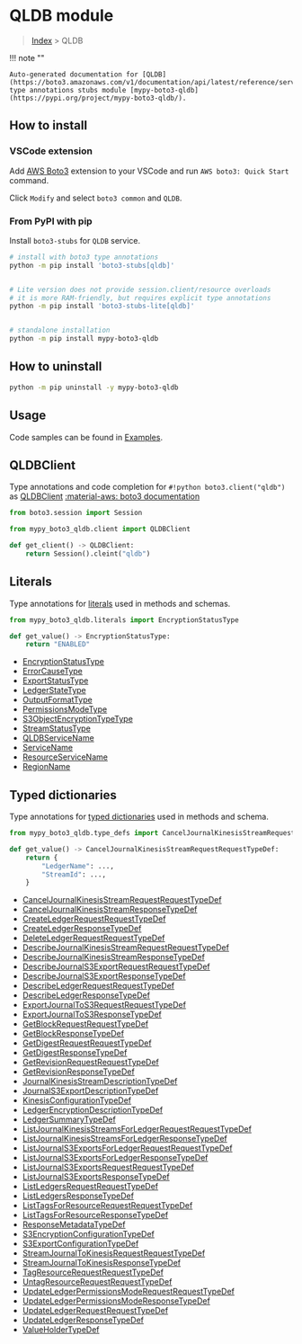 #  QLDB module

> [Index](../README.md) > QLDB

!!! note ""

    Auto-generated documentation for [QLDB](https://boto3.amazonaws.com/v1/documentation/api/latest/reference/services/qldb.html#QLDB)
    type annotations stubs module [mypy-boto3-qldb](https://pypi.org/project/mypy-boto3-qldb/).

## How to install

### VSCode extension

Add [AWS Boto3](https://marketplace.visualstudio.com/items?itemName=Boto3typed.boto3-ide)
extension to your VSCode and run `AWS boto3: Quick Start` command.

Click `Modify` and select `boto3 common` and `QLDB`.

### From PyPI with pip

Install `boto3-stubs` for `QLDB` service.

```bash
# install with boto3 type annotations
python -m pip install 'boto3-stubs[qldb]'


# Lite version does not provide session.client/resource overloads
# it is more RAM-friendly, but requires explicit type annotations
python -m pip install 'boto3-stubs-lite[qldb]'


# standalone installation
python -m pip install mypy-boto3-qldb
```



## How to uninstall

```bash
python -m pip uninstall -y mypy-boto3-qldb
```

## Usage

Code samples can be found in [Examples](./usage.md).

## QLDBClient

Type annotations and code completion for  `#!python boto3.client("qldb")` as [QLDBClient](./client.md)
[:material-aws: boto3 documentation](https://boto3.amazonaws.com/v1/documentation/api/latest/reference/services/qldb.html#QLDB.Client)

```python title="Usage example"
from boto3.session import Session

from mypy_boto3_qldb.client import QLDBClient

def get_client() -> QLDBClient:
    return Session().cleint("qldb")
```









## Literals

Type annotations for [literals](./literals.md) used in methods and schemas.

```python title="Usage example"
from mypy_boto3_qldb.literals import EncryptionStatusType

def get_value() -> EncryptionStatusType:
    return "ENABLED"
```

- [EncryptionStatusType](./literals.md#encryptionstatustype)
- [ErrorCauseType](./literals.md#errorcausetype)
- [ExportStatusType](./literals.md#exportstatustype)
- [LedgerStateType](./literals.md#ledgerstatetype)
- [OutputFormatType](./literals.md#outputformattype)
- [PermissionsModeType](./literals.md#permissionsmodetype)
- [S3ObjectEncryptionTypeType](./literals.md#s3objectencryptiontypetype)
- [StreamStatusType](./literals.md#streamstatustype)
- [QLDBServiceName](./literals.md#qldbservicename)
- [ServiceName](./literals.md#servicename)
- [ResourceServiceName](./literals.md#resourceservicename)
- [RegionName](./literals.md#regionname)




## Typed dictionaries

Type annotations for [typed dictionaries](./type_defs.md) used in methods and schema.

```python title="Usage example"
from mypy_boto3_qldb.type_defs import CancelJournalKinesisStreamRequestRequestTypeDef

def get_value() -> CancelJournalKinesisStreamRequestRequestTypeDef:
    return {
        "LedgerName": ...,
        "StreamId": ...,
    }
```

- [CancelJournalKinesisStreamRequestRequestTypeDef](./type_defs.md#canceljournalkinesisstreamrequestrequesttypedef)
- [CancelJournalKinesisStreamResponseTypeDef](./type_defs.md#canceljournalkinesisstreamresponsetypedef)
- [CreateLedgerRequestRequestTypeDef](./type_defs.md#createledgerrequestrequesttypedef)
- [CreateLedgerResponseTypeDef](./type_defs.md#createledgerresponsetypedef)
- [DeleteLedgerRequestRequestTypeDef](./type_defs.md#deleteledgerrequestrequesttypedef)
- [DescribeJournalKinesisStreamRequestRequestTypeDef](./type_defs.md#describejournalkinesisstreamrequestrequesttypedef)
- [DescribeJournalKinesisStreamResponseTypeDef](./type_defs.md#describejournalkinesisstreamresponsetypedef)
- [DescribeJournalS3ExportRequestRequestTypeDef](./type_defs.md#describejournals3exportrequestrequesttypedef)
- [DescribeJournalS3ExportResponseTypeDef](./type_defs.md#describejournals3exportresponsetypedef)
- [DescribeLedgerRequestRequestTypeDef](./type_defs.md#describeledgerrequestrequesttypedef)
- [DescribeLedgerResponseTypeDef](./type_defs.md#describeledgerresponsetypedef)
- [ExportJournalToS3RequestRequestTypeDef](./type_defs.md#exportjournaltos3requestrequesttypedef)
- [ExportJournalToS3ResponseTypeDef](./type_defs.md#exportjournaltos3responsetypedef)
- [GetBlockRequestRequestTypeDef](./type_defs.md#getblockrequestrequesttypedef)
- [GetBlockResponseTypeDef](./type_defs.md#getblockresponsetypedef)
- [GetDigestRequestRequestTypeDef](./type_defs.md#getdigestrequestrequesttypedef)
- [GetDigestResponseTypeDef](./type_defs.md#getdigestresponsetypedef)
- [GetRevisionRequestRequestTypeDef](./type_defs.md#getrevisionrequestrequesttypedef)
- [GetRevisionResponseTypeDef](./type_defs.md#getrevisionresponsetypedef)
- [JournalKinesisStreamDescriptionTypeDef](./type_defs.md#journalkinesisstreamdescriptiontypedef)
- [JournalS3ExportDescriptionTypeDef](./type_defs.md#journals3exportdescriptiontypedef)
- [KinesisConfigurationTypeDef](./type_defs.md#kinesisconfigurationtypedef)
- [LedgerEncryptionDescriptionTypeDef](./type_defs.md#ledgerencryptiondescriptiontypedef)
- [LedgerSummaryTypeDef](./type_defs.md#ledgersummarytypedef)
- [ListJournalKinesisStreamsForLedgerRequestRequestTypeDef](./type_defs.md#listjournalkinesisstreamsforledgerrequestrequesttypedef)
- [ListJournalKinesisStreamsForLedgerResponseTypeDef](./type_defs.md#listjournalkinesisstreamsforledgerresponsetypedef)
- [ListJournalS3ExportsForLedgerRequestRequestTypeDef](./type_defs.md#listjournals3exportsforledgerrequestrequesttypedef)
- [ListJournalS3ExportsForLedgerResponseTypeDef](./type_defs.md#listjournals3exportsforledgerresponsetypedef)
- [ListJournalS3ExportsRequestRequestTypeDef](./type_defs.md#listjournals3exportsrequestrequesttypedef)
- [ListJournalS3ExportsResponseTypeDef](./type_defs.md#listjournals3exportsresponsetypedef)
- [ListLedgersRequestRequestTypeDef](./type_defs.md#listledgersrequestrequesttypedef)
- [ListLedgersResponseTypeDef](./type_defs.md#listledgersresponsetypedef)
- [ListTagsForResourceRequestRequestTypeDef](./type_defs.md#listtagsforresourcerequestrequesttypedef)
- [ListTagsForResourceResponseTypeDef](./type_defs.md#listtagsforresourceresponsetypedef)
- [ResponseMetadataTypeDef](./type_defs.md#responsemetadatatypedef)
- [S3EncryptionConfigurationTypeDef](./type_defs.md#s3encryptionconfigurationtypedef)
- [S3ExportConfigurationTypeDef](./type_defs.md#s3exportconfigurationtypedef)
- [StreamJournalToKinesisRequestRequestTypeDef](./type_defs.md#streamjournaltokinesisrequestrequesttypedef)
- [StreamJournalToKinesisResponseTypeDef](./type_defs.md#streamjournaltokinesisresponsetypedef)
- [TagResourceRequestRequestTypeDef](./type_defs.md#tagresourcerequestrequesttypedef)
- [UntagResourceRequestRequestTypeDef](./type_defs.md#untagresourcerequestrequesttypedef)
- [UpdateLedgerPermissionsModeRequestRequestTypeDef](./type_defs.md#updateledgerpermissionsmoderequestrequesttypedef)
- [UpdateLedgerPermissionsModeResponseTypeDef](./type_defs.md#updateledgerpermissionsmoderesponsetypedef)
- [UpdateLedgerRequestRequestTypeDef](./type_defs.md#updateledgerrequestrequesttypedef)
- [UpdateLedgerResponseTypeDef](./type_defs.md#updateledgerresponsetypedef)
- [ValueHolderTypeDef](./type_defs.md#valueholdertypedef)


